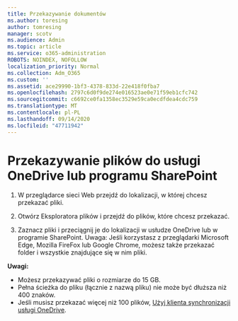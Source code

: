 ```yaml
---
title: Przekazywanie dokumentów
ms.author: toresing
author: tomresing
manager: scotv
ms.audience: Admin
ms.topic: article
ms.service: o365-administration
ROBOTS: NOINDEX, NOFOLLOW
localization_priority: Normal
ms.collection: Adm_O365
ms.custom: ''
ms.assetid: ace29990-1bf3-4378-833d-22e418f0fba7
ms.openlocfilehash: 2797c6d0f9de274e016523ae0e71f59eb1cfc742
ms.sourcegitcommit: c6692ce0fa1358ec3529e59ca0ecdfdea4cdc759
ms.translationtype: MT
ms.contentlocale: pl-PL
ms.lasthandoff: 09/14/2020
ms.locfileid: "47711942"
---
```

# <a name="upload-files-to-onedrive-or-sharepoint"></a>Przekazywanie plików do usługi OneDrive lub programu SharePoint

1. W przeglądarce sieci Web przejdź do lokalizacji, w której chcesz przekazać pliki.
    
2. Otwórz Eksploratora plików i przejdź do plików, które chcesz przekazać.
    
3. Zaznacz pliki i przeciągnij je do lokalizacji w usłudze OneDrive lub w programie SharePoint. Uwaga: Jeśli korzystasz z przeglądarki Microsoft Edge, Mozilla FireFox lub Google Chrome, możesz także przekazać folder i wszystkie znajdujące się w nim pliki.
    
**Uwagi:**

- Możesz przekazywać pliki o rozmiarze do 15 GB. 
- Pełna ścieżka do pliku (łącznie z nazwą pliku) nie może być dłuższa niż 400 znaków. 
- Jeśli musisz przekazać więcej niż 100 plików, [Użyj klienta synchronizacji usługi OneDrive](https://go.microsoft.com/fwlink/?linkid=866427). 
  

